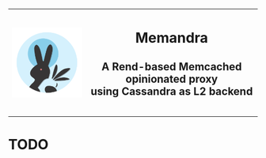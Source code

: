 <table style="width:100%">
  <tr>
    <td><img align="center" src="assets/memandra.png" alt="Memandra logo"/></td>
    <td>
      <div text-align="center" align="center">
        <h1>Memandra</h1>
        <h2>A Rend-based Memcached opinionated proxy <br/>using Cassandra as L2 backend</h2>
        <br/>
      </div>
    </td> 
  </tr>
</table>

# TODO

